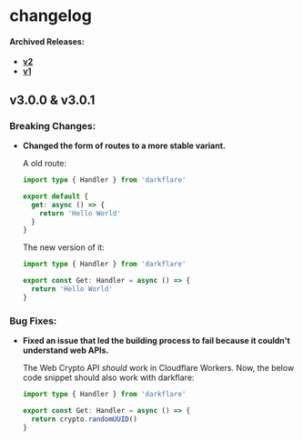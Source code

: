 # changelog

#### Archived Releases:

- [**v2**](https://github.com/azurydev/darkflare/blob/canary/changelogs/v2.md)
- [**v1**](https://github.com/azurydev/darkflare/blob/canary/changelogs/v1.md)

## v3.0.0 & v3.0.1

### Breaking Changes:

- **Changed the form of routes to a more stable variant.**
  
  A old route:

  ```typescript
  import type { Handler } from 'darkflare'

  export default {
    get: async () => {
      return 'Hello World'
    }
  }
  ```

  The new version of it:

  ```typescript
  import type { Handler } from 'darkflare'

  export const Get: Handler = async () => {
    return 'Hello World'
  }
  ```

### Bug Fixes:

- **Fixed an issue that led the building process to fail because it couldn't understand web APIs.**
  
  The Web Crypto API *should* work in Cloudflare Workers. Now, the below code snippet should also work with darkflare:

  ```typescript
  import type { Handler } from 'darkflare'

  export const Get: Handler = async () => {
    return crypto.randomUUID()
  }
  ```
